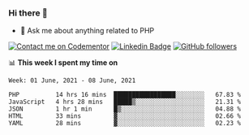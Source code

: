 ### Hi there 👋

<!--
**mustafaculban/mustafaculban** is a ✨ _special_ ✨ repository because its `README.md` (this file) appears on your GitHub profile.

Here are some ideas to get you started:

- 🌱 I’m currently learning ...
- 👯 I’m looking to collaborate on ...
- 🤔 I’m looking for help with ...
- 📫 How to reach me: ...
- 😄 Pronouns: ...
- ⚡ Fun fact: ...

-->
- 💬 Ask me about anything related to PHP

[![Contact me on Codementor](https://www.codementor.io/m-badges/karamusluk/book-session.svg)](https://www.codementor.io/@karamusluk?refer=badge)
[![Linkedin Badge](https://img.shields.io/badge/-Mustafa%20Culban-blue?style=social&logo=Linkedin&logoColor=blue&link=https://www.linkedin.com/in/mustafaculban/)](https://www.linkedin.com/in/mustafaculban/) 
[![GitHub followers](https://img.shields.io/github/followers/karamusluk?label=Follow&style=social)](https://github.com/karamusluk/?tab=follow)


📊 **This week I spent my time on**
<!--START_SECTION:waka-->
```text
Week: 01 June, 2021 - 08 June, 2021

PHP          14 hrs 16 mins  █████████████████░░░░░░░░   67.83 % 
JavaScript   4 hrs 28 mins   █████▒░░░░░░░░░░░░░░░░░░░   21.31 % 
JSON         1 hr 1 min      █▒░░░░░░░░░░░░░░░░░░░░░░░   04.88 % 
HTML         33 mins         ▓░░░░░░░░░░░░░░░░░░░░░░░░   02.66 % 
YAML         28 mins         ▓░░░░░░░░░░░░░░░░░░░░░░░░   02.23 % 
```
<!--END_SECTION:waka-->

